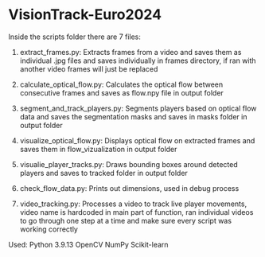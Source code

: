 # VisionTrack-Euro2024

Inside the scripts folder there are 7 files:

1. extract_frames.py:
Extracts frames from a video and saves them as individual .jpg files and saves individually in frames directory, if ran with another video frames will just be replaced

2. calculate_optical_flow.py:
Calculates the optical flow between consecutive frames and saves as flow.npy file in output folder

3. segment_and_track_players.py:
Segments players based on optical flow data and saves the segmentation masks and saves in masks folder in output folder

4. visualize_optical_flow.py:
Displays optical flow on extracted frames and saves them in flow_vizualization in output folder

5. visualie_player_tracks.py:
Draws bounding boxes around detected players and saves to tracked folder in output folder

6. check_flow_data.py:
Prints out dimensions, used in debug process

7. video_tracking.py: 
Processes a video to track live player movements, video name is hardcoded in main part of function, ran individual videos to go through one step at a time and make sure every script was working correctly

Used:
Python 3.9.13
OpenCV
NumPy
Scikit-learn
